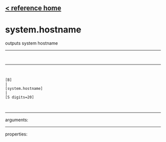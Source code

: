 [< reference home](ceammc_lib.html)
---

# system.hostname


outputs system hostname

---

<br>


---


```


[B]
|
[system.hostname]
|
[S digits=20]

            
```

---
arguments:


---
properties:


